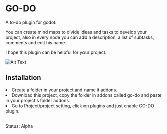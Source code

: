 # GO-DO
<p>A to-do plugin for godot.</p>
<p>You can create mind maps to divide ideas and tasks to develop your project, also in every node you can add a description, a list of subtasks, comments and edit his name.</p>
<p>I hope this plugin can be helpful for your project.</p>

![Alt Text](https://raw.githubusercontent.com/andresleonardobg/go-do/main/readme_assets/go-do-example.gif)

<h2>Installation</h2>
<li>Create a folder in your project and name it addons.</li>
<li>Download this project, copy the folder in addons called go-do and paste in your project's folder addons.</li>
<li>Go to Project/project setting, click on plugins and just enable GO-DO plugin.</li>
<br>
<p>Status: Alpha<p>